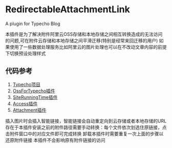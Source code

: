 # RedirectableAttachmentLink
A plugin for Typecho Blog

本插件是为了解决附件阿里云OSS存储和本地存储之间相互转换造成的无法访问的问题,可在附件云存储和本地存储之间平滑迁移(特别是经常来回迁移的用户)
如果使用了一些数据处理服务比如阿里云的图片处理也可以在不改动文章内容的前提下切换预设处理样式

## 代码参考

1. [Typecho项目](https://github.com/typecho/typecho/blob/5ba2f03206824e33036a56bad0cf46ac318d6a77/var/Widget/Archive.php)
2. [OssForTypecho插件](https://github.com/typecho-fans/plugins/tree/master/OssForTypecho)
3. [SiteRunningTime插件](https://github.com/zhusaidong/SiteRunningTime)
4. [Access插件](https://github.com/kokororin/typecho-plugin-Access)
5. [Attachment插件](https://github.com/typecho-fans/plugins/tree/master/Attachment)


插入图片时会插入智能链接，智能链接会自动重定向到云存储或者本地存储的URL
存在于本插件安装之前的附件路径需要手动转换：每个文件依次划选住原链接，点击附件窗口中的对应文件即可完成转换
卸载本插件时需要重复一次上面的步骤以还原附件链接
本插件不会影响原有附件链接的访问
